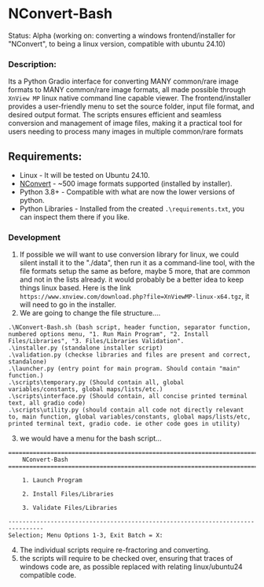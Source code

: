 # NConvert-Bash
Status: Alpha (working on: converting a windows frontend/installer for "NConvert", to being a linux version, compatible with ubuntu 24.10)


### Description:
Its a Python Gradio interface for converting MANY common/rare image formats to MANY common/rare image formats, all made possible through `XnView MP` linux native command line capable viewer. The frontend/installer provides a user-friendly menu to set the source folder, input file format, and desired output format. The scripts ensures efficient and seamless conversion and management of image files, making it a practical tool for users needing to process many images in multiple common/rare formats

## Requirements:
- Linux - It will be tested on Ubuntu 24.10.
- [NConvert](https://www.xnview.com/en/nconvert) - ~500 image formats supported (installed by installer).
- Python 3.8+ - Compatible with what are now the lower versions of python.
- Python Libraries - Installed from the created `.\requirements.txt`, you can inspect them there if you like.

### Development
1. If possible we will want to use conversion library for linux, we could silent install it to the "./data", then run it as a command-line tool, with the file formats setup the same as before, maybe 5 more, that are common and not in the lists already. it would probably be a better idea to keep things linux based. Here is the link `https://www.xnview.com/download.php?file=XnViewMP-linux-x64.tgz`, it will need to go in the installer.
2. We are going to change the file structure....
```
.\NConvert-Bash.sh (bash script, header function, separator function, numbered options menu, "1. Run Main Program", "2. Install Files/Libraries", "3. Files/Libraries Validation".  
.\installer.py (standalone installer script)
.\validation.py (checkse libraries and files are present and correct, standalone)
.\launcher.py (entry point for main program. Should contain "main" function.) 
.\scripts\temporary.py (Should contain all, global variables/constants, global maps/lists/etc.)
.\scripts\interface.py (Should contain, all concise printed terminal text, all gradio code)
.\scripts\utility.py (should contain all code not directly relevant to, main function, global variables/constants, global maps/lists/etc, printed terminal text, gradio code. ie other code goes in utility)
```
3. we would have a menu for the bash script...

```
================================================================================
    NConvert-Bash
================================================================================

    1. Launch Program
 
    2. Install Files/Libraries
 
    3. Validate Files/Libraries

--------------------------------------------------------------------------------
Selection; Menu Options 1-3, Exit Batch = X:

```
4. The individual scripts require re-fractoring and converting.
5. the scripts will require to be checked over, ensuring that traces of windows code are, as possible replaced with relating linux/ubuntu24 compatible code.
